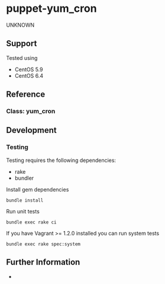 # puppet-yum_cron

UNKNOWN

## Support

Tested using
* CentOS 5.9
* CentOS 6.4

## Reference

### Class: yum_cron

## Development

### Testing

Testing requires the following dependencies:

* rake
* bundler

Install gem dependencies

    bundle install

Run unit tests

    bundle exec rake ci

If you have Vagrant >= 1.2.0 installed you can run system tests

    bundle exec rake spec:system

## Further Information

*
